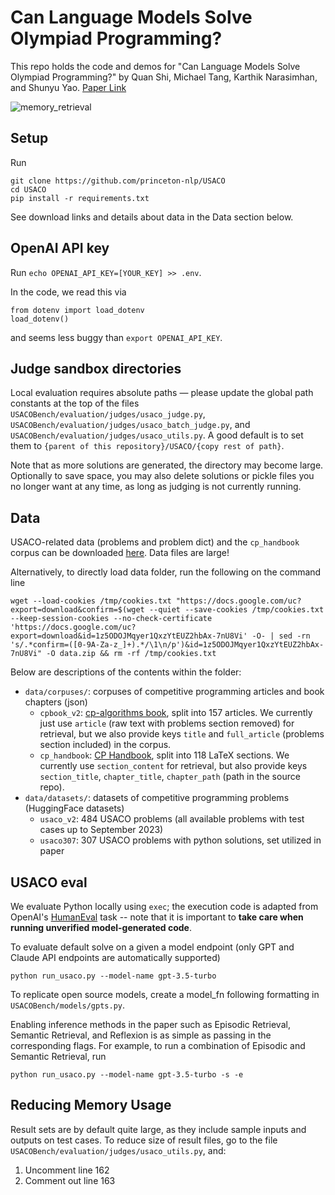 # Can Language Models Solve Olympiad Programming?

This repo holds the code and demos for "Can Language Models Solve Olympiad Programming?" by Quan Shi, Michael Tang, Karthik Narasimhan, and Shunyu Yao. [Paper Link](https://arxiv.org/abs/2404.10952v1)

![memory_retrieval](https://github.com/princeton-nlp/USACO/assets/78577924/e225d8a3-ca88-46bf-88d1-ced17241a4fa)

## Setup

Run
```
git clone https://github.com/princeton-nlp/USACO
cd USACO
pip install -r requirements.txt
```

See download links and details about data in the Data section below.

## OpenAI API key

Run
`echo OPENAI_API_KEY=[YOUR_KEY] >> .env`.

In the code, we read this via
```
from dotenv import load_dotenv
load_dotenv()
```
and seems less buggy than `export OPENAI_API_KEY`.

## Judge sandbox directories

Local evaluation requires absolute paths — please update the global path constants at the top of the files `USACOBench/evaluation/judges/usaco_judge.py`, `USACOBench/evaluation/judges/usaco_batch_judge.py`, and `USACOBench/evaluation/judges/usaco_utils.py`. A good default is to set them to `{parent of this repository}/USACO/{copy rest of path}`.

Note that as more solutions are generated, the directory may become large. Optionally to save space, you may also delete solutions or pickle files you no longer want at any time, as long as judging is not currently running.

## Data

USACO-related data (problems and problem dict) and the `cp_handbook` corpus can be downloaded [here](https://drive.google.com/file/d/1z5ODOJMqyer1QxzYtEUZ2hbAx-7nU8Vi/view?usp=share_link). Data files are large!

Alternatively, to directly load data folder, run the following on the command line
```
wget --load-cookies /tmp/cookies.txt "https://docs.google.com/uc?export=download&confirm=$(wget --quiet --save-cookies /tmp/cookies.txt --keep-session-cookies --no-check-certificate 'https://docs.google.com/uc?export=download&id=1z5ODOJMqyer1QxzYtEUZ2hbAx-7nU8Vi' -O- | sed -rn 's/.*confirm=([0-9A-Za-z_]+).*/\1\n/p')&id=1z5ODOJMqyer1QxzYtEUZ2hbAx-7nU8Vi" -O data.zip && rm -rf /tmp/cookies.txt
```

Below are descriptions of the contents within the folder:

* `data/corpuses/`: corpuses of competitive programming articles and book chapters (json)
    * `cpbook_v2`: [cp-algorithms book](https://cp-algorithms.com/), split into 157 articles. We currently just use `article` (raw text with problems section removed) for retrieval, but we also provide keys `title` and `full_article` (problems section included) in the corpus.
    * `cp_handbook`: [CP Handbook](https://github.com/pllk/cphb), split into 118 LaTeX sections. We currently use `section_content` for retrieval, but also provide keys `section_title`, `chapter_title`, `chapter_path` (path in the source repo).
* `data/datasets/`: datasets of competitive programming problems (HuggingFace datasets)
    * `usaco_v2`: 484 USACO problems (all available problems with test cases up to September 2023)
    * `usaco307`: 307 USACO problems with python solutions, set utilized in paper


## USACO eval

We evaluate Python locally using `exec`; the execution code is adapted from OpenAI's [HumanEval](https://github.com/openai/human-eval/blob/master/human_eval/execution.py) task -- note that it is important to **take care when running unverified model-generated code**.

To evaluate default solve on a given a model endpoint (only GPT and Claude API endpoints are automatically supported)
```
python run_usaco.py --model-name gpt-3.5-turbo
```
To replicate open source models, create a model_fn following formatting in `USACOBench/models/gpts.py`. 


Enabling inference methods in the paper such as Episodic Retrieval, Semantic Retrieval, and Reflexion is as simple as passing in the corresponding flags. For example, to run a combination of Episodic and Semantic Retrieval, run
```
python run_usaco.py --model-name gpt-3.5-turbo -s -e
```

## Reducing Memory Usage
Result sets are by default quite large, as they include sample inputs and outputs on test cases.
To reduce size of result files, go to the file `USACOBench/evaluation/judges/usaco_utils.py`, and:
1. Uncomment line 162
2. Comment out line 163

